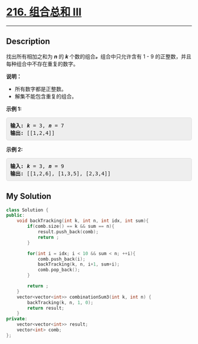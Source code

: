 # [216. 组合总和 III](https://leetcode-cn.com/problems/combination-sum-iii/)

---

## Description

<style>
section pre{
    background-color: #eee;
    border: 1px solid #ddd;
    padding:10px;
    border-radius: 5px;
}
</style>
<section>
<p>找出所有相加之和为&nbsp;<em><strong>n</strong> </em>的&nbsp;<strong><em>k&nbsp;</em></strong>个数的组合<strong><em>。</em></strong>组合中只允许含有 1 -&nbsp;9 的正整数，并且每种组合中不存在重复的数字。</p>
<p><strong>说明：</strong></p>
<ul>
	<li>所有数字都是正整数。</li>
	<li>解集不能包含重复的组合。&nbsp;</li>
</ul>
<p><strong>示例 1:</strong></p>
<pre><strong>输入:</strong> <em><strong>k</strong></em> = 3, <em><strong>n</strong></em> = 7
<strong>输出:</strong> [[1,2,4]]
</pre>
<p><strong>示例 2:</strong></p>
<pre><strong>输入:</strong> <em><strong>k</strong></em> = 3, <em><strong>n</strong></em> = 9
<strong>输出:</strong> [[1,2,6], [1,3,5], [2,3,4]]
</pre>
</section>

## My Solution

```cpp
class Solution {
public:
    void backTracking(int k, int n, int idx, int sum){
        if(comb.size() == k && sum == n){
            result.push_back(comb);
            return ;
        }

        for(int i = idx; i < 10 && sum < n; ++i){
            comb.push_back(i);
            backTracking(k, n, i+1, sum+i);
            comb.pop_back();
        }

        return ;
    }
    vector<vector<int>> combinationSum3(int k, int n) {
        backTracking(k, n, 1, 0);
        return result;
    }
private:
    vector<vector<int>> result;
    vector<int> comb;
};
```